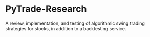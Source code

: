 # PyTrade-Research
A review, implementation, and testing of algorithmic swing trading strategies for stocks, in addition to a backtesting service.
